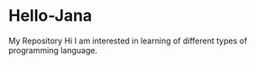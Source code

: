 # Hello-Jana
My Repository
Hi I am interested in learning of different types of programming language.
